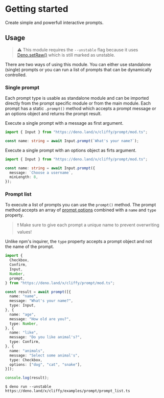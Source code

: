 # Getting started

Create simple and powerfull interactive prompts.

## Usage

> ⚠️ This module requires the `--unstable` flag because it uses
> [Deno.setRaw()](https://doc.deno.land/deno/unstable/~/Deno.setRaw) which is
> still marked as unstable.

There are two ways of using this module. You can either use standalone (single)
prompts or you can run a list of prompts that can be dynamically controlled.

### Single prompt

Each prompt type is usable as standalone module and can be imported directly
from the prompt specific module or from the main module. Each prompt has a
static `.prompt()` method which accepts a prompt message or an options object
and returns the prompt result.

Execute a single prompt with a message as first argument.

```typescript
import { Input } from "https://deno.land/x/cliffy/prompt/mod.ts";

const name: string = await Input.prompt(`What's your name?`);
```

Execute a single prompt with an options object as firts argument.

```typescript
import { Input } from "https://deno.land/x/cliffy/prompt/mod.ts";

const name: string = await Input.prompt({
  message: `Choose a username`,
  minLength: 8,
});
```

### Prompt list

To execute a list of prompts you can use the `prompt()` method. The prompt
method accepts an array of [prompt options](#-types) combined with a `name` and
`type` property.

> ❗ Make sure to give each prompt a unique name to prevent overwriting values!

Unlike npm's inquirer, the `type` property accepts a prompt object and not the
name of the prompt.

```typescript
import {
  Checkbox,
  Confirm,
  Input,
  Number,
  prompt,
} from "https://deno.land/x/cliffy/prompt/mod.ts";

const result = await prompt([{
  name: "name",
  message: "What's your name?",
  type: Input,
}, {
  name: "age",
  message: "How old are you?",
  type: Number,
}, {
  name: "like",
  message: "Do you like animal's?",
  type: Confirm,
}, {
  name: "animals",
  message: "Select some animal's",
  type: Checkbox,
  options: ["dog", "cat", "snake"],
}]);

console.log(result);
```

```console
$ deno run --unstable https://deno.land/x/cliffy/examples/prompt/prompt_list.ts
```
